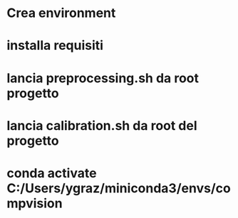 # Crea environment
# installa requisiti
# lancia preprocessing.sh da root progetto
# lancia calibration.sh da root del progetto


# conda activate C:/Users/ygraz/miniconda3/envs/compvision
